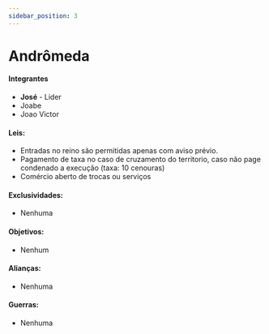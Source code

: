 ```yaml
---
sidebar_position: 3
---
```


# Andrômeda

#### Integrantes

- **José** - Lider
- Joabe
- Joao Victor

#### Leis:

- Entradas no reino são permitidas apenas com aviso prévio.
- Pagamento de taxa no caso de cruzamento do territorio, caso não page condenado a execução (taxa: 10 cenouras)
- Comércio aberto de trocas ou serviços

#### Exclusividades:

- Nenhuma

#### Objetivos:

- Nenhum

#### Alianças:

- Nenhuma

#### Guerras:

- Nenhuma
